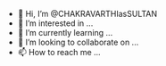 - 👋 Hi, I’m @CHAKRAVARTHIasSULTAN
- 👀 I’m interested in ...
- 🌱 I’m currently learning ...
- 💞️ I’m looking to collaborate on ...
- 📫 How to reach me ...

<!---
CHAKRAVARTHIasSULTAN/CHAKRAVARTHIasSULTAN is a ✨ special ✨ repository because its `README.md` (this file) appears on your GitHub profile.
You can click the Preview link to take a look at your changes.
--->
